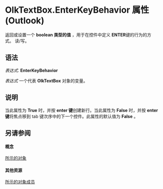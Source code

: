 
# OlkTextBox.EnterKeyBehavior 属性 (Outlook)

返回或设置一个 **boolean 类型的值** ，用于在控件中定义 **ENTER**键的行为的方式。 读/写。


## 语法

 _表达式_. **EnterKeyBehavior**

 _表达式_ 一个代表 **OlkTextBox** 对象的变量。


## 说明

当此属性为 **True** 时，并按 **enter 键**创建新行。当此属性为 **False** 时，并按 **enter 键**将焦点移到 tab 键次序中的下一个控件。此属性的默认值为 **False** 。


## 另请参阅


#### 概念


[所示的对象](8c9438bf-e20a-2f70-90ac-097cf09594ca.md)
#### 其他资源


[所示的对象成员](f4a5f9ea-15f7-164e-d7ca-77a0842105c8.md)